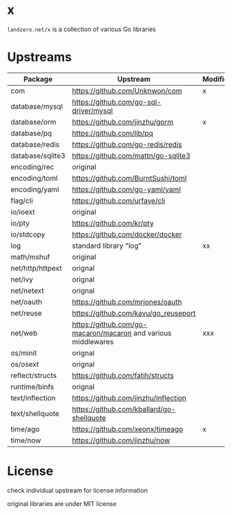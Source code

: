# x

`landzero.net/x` is a collection of various Go libraries

# Upstreams

| Package | Upstream | Modified |
|---------|----------|----------|
| com     | https://github.com/Unknwon/com | x
| database/mysql | https://github.com/go-sql-driver/mysql |
| database/orm | https://github.com/jinzhu/gorm | x
| database/pq | https://github.com/lib/pq |
| database/redis | https://github.com/go-redis/redis |
| database/sqlite3 | https://github.com/mattn/go-sqlite3 |
| encoding/rec | original |
| encoding/toml | https://github.com/BurntSushi/toml |
| encoding/yaml | https://github.com/go-yaml/yaml |
| flag/cli | https://github.com/urfave/cli |
| io/ioext | original |
| io/pty | https://github.com/kr/pty |
| io/stdcopy | https://github.com/docker/docker |
| log    | standard library "log" | xx
| math/mshuf | original |
| net/http/httpext | orignal |
| net/ivy | orignal |
| net/netext | orignal |
| net/oauth | https://github.com/mrjones/oauth |
| net/reuse | https://github.com/kavu/go_reuseport |
| net/web   | https://github.com/go-macaron/macaron and various middlewares | xxx
| os/minit | orignal |
| os/osext | orignal |
| reflect/structs | https://github.com/fatih/structs | 
| runtime/binfs | orignal |
| text/inflection | https://github.com/jinzhu/inflection |
| text/shellquote | https://github.com/kballard/go-shellquote |
| time/ago | https://github.com/xeonx/timeago | x
| time/now | https://github.com/jinzhu/now |

# License

check individual upstream for license information

original libraries are under MIT license